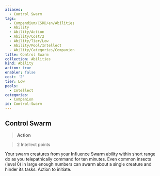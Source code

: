 ```yaml
---
aliases:
  - Control Swarm
tags:
  - Compendium/CSRD/en/Abilities
  - Ability
  - Ability/Action
  - Ability/Cost/2
  - Ability/Tier/Low
  - Ability/Pool/Intellect
  - Ability/Categories/Companion
title: Control Swarm
collection: Abilities
kind: Ability
action: true
enabler: false
cost: '2'
tier: Low
pools:
  - Intellect
categories:
  - Companion
id: Control-Swarm
---
```

## Control Swarm    
>**Action**    
>2 Intellect points  
    
Your swarm creatures from your Influence Swarm ability within short range do as you telepathically command for ten minutes. Even common insects (level 0) in large enough numbers can swarm about a single creature and hinder its tasks. Action to initiate.
